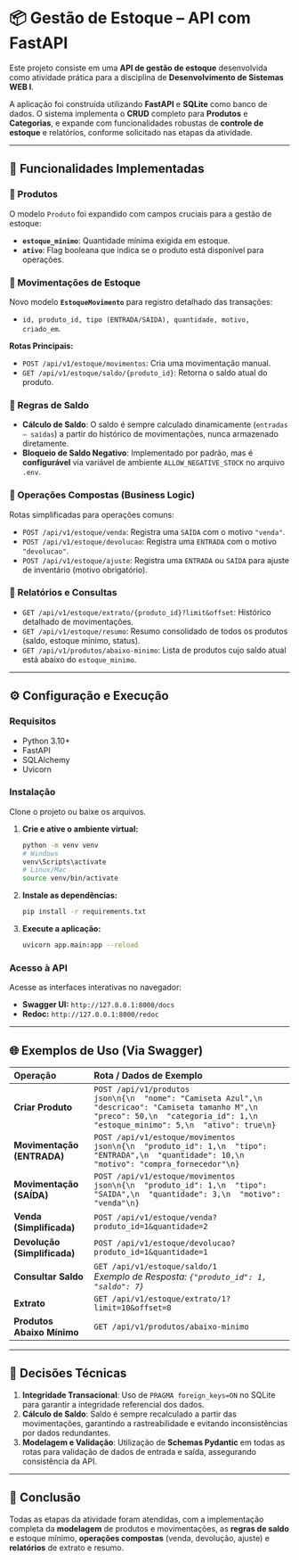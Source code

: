 # 📦 Gestão de Estoque – API com FastAPI

Este projeto consiste em uma **API de gestão de estoque** desenvolvida como atividade prática para a disciplina de **Desenvolvimento de Sistemas WEB I**.

A aplicação foi construída utilizando **FastAPI** e **SQLite** como banco de dados. O sistema implementa o **CRUD** completo para **Produtos** e **Categorias**, e expande com funcionalidades robustas de **controle de estoque** e relatórios, conforme solicitado nas etapas da atividade.

---

## 🚀 Funcionalidades Implementadas

### 🔹 Produtos
O modelo `Produto` foi expandido com campos cruciais para a gestão de estoque:
- **`estoque_minimo`**: Quantidade mínima exigida em estoque.
- **`ativo`**: Flag booleana que indica se o produto está disponível para operações.

### 🔹 Movimentações de Estoque
Novo modelo **`EstoqueMovimento`** para registro detalhado das transações:
- `id, produto_id, tipo (ENTRADA/SAIDA), quantidade, motivo, criado_em`.

**Rotas Principais:**
- `POST /api/v1/estoque/movimentos`: Cria uma movimentação manual.
- `GET /api/v1/estoque/saldo/{produto_id}`: Retorna o saldo atual do produto.

### 🔹 Regras de Saldo
- **Cálculo de Saldo**: O saldo é sempre calculado dinamicamente (`entradas – saídas`) a partir do histórico de movimentações, nunca armazenado diretamente.
- **Bloqueio de Saldo Negativo**: Implementado por padrão, mas é **configurável** via variável de ambiente `ALLOW_NEGATIVE_STOCK` no arquivo `.env`.

### 🔹 Operações Compostas (Business Logic)
Rotas simplificadas para operações comuns:
- `POST /api/v1/estoque/venda`: Registra uma `SAÍDA` com o motivo `"venda"`.
- `POST /api/v1/estoque/devolucao`: Registra uma `ENTRADA` com o motivo `"devolucao"`.
- `POST /api/v1/estoque/ajuste`: Registra uma `ENTRADA` ou `SAÍDA` para ajuste de inventário (motivo obrigatório).

### 🔹 Relatórios e Consultas
- `GET /api/v1/estoque/extrato/{produto_id}?limit&offset`: Histórico detalhado de movimentações.
- `GET /api/v1/estoque/resumo`: Resumo consolidado de todos os produtos (saldo, estoque mínimo, status).
- `GET /api/v1/produtos/abaixo-minimo`: Lista de produtos cujo saldo atual está abaixo do `estoque_minimo`.

---

## ⚙️ Configuração e Execução

### **Requisitos**

- Python 3.10+
- FastAPI
- SQLAlchemy
- Uvicorn

### **Instalação**

Clone o projeto ou baixe os arquivos.

1.  **Crie e ative o ambiente virtual:**
    ```bash
    python -m venv venv
    # Windows
    venv\Scripts\activate
    # Linux/Mac
    source venv/bin/activate
    ```

2.  **Instale as dependências:**
    ```bash
    pip install -r requirements.txt
    ```

3.  **Execute a aplicação:**
    ```bash
    uvicorn app.main:app --reload
    ```

### **Acesso à API**

Acesse as interfaces interativas no navegador:

- **Swagger UI:** `http://127.0.0.1:8000/docs`
- **Redoc:** `http://127.0.0.1:8000/redoc`

---

## 🌐 Exemplos de Uso (Via Swagger)

| Operação | Rota / Dados de Exemplo |
| :--- | :--- |
| **Criar Produto** | `POST /api/v1/produtos`<br>```json\n{\n  "nome": "Camiseta Azul",\n  "descricao": "Camiseta tamanho M",\n  "preco": 50,\n  "categoria_id": 1,\n  "estoque_minimo": 5,\n  "ativo": true\n}``` |
| **Movimentação (ENTRADA)** | `POST /api/v1/estoque/movimentos`<br>```json\n{\n  "produto_id": 1,\n  "tipo": "ENTRADA",\n  "quantidade": 10,\n  "motivo": "compra_fornecedor"\n}``` |
| **Movimentação (SAÍDA)** | `POST /api/v1/estoque/movimentos`<br>```json\n{\n  "produto_id": 1,\n  "tipo": "SAIDA",\n  "quantidade": 3,\n  "motivo": "venda"\n}``` |
| **Venda (Simplificada)** | `POST /api/v1/estoque/venda?produto_id=1&quantidade=2` |
| **Devolução (Simplificada)** | `POST /api/v1/estoque/devolucao?produto_id=1&quantidade=1` |
| **Consultar Saldo** | `GET /api/v1/estoque/saldo/1`<br>_Exemplo de Resposta: `{"produto_id": 1, "saldo": 7}`_ |
| **Extrato** | `GET /api/v1/estoque/extrato/1?limit=10&offset=0` |
| **Produtos Abaixo Mínimo** | `GET /api/v1/produtos/abaixo-minimo` |

---

## 📌 Decisões Técnicas

1.  **Integridade Transacional**: Uso de `PRAGMA foreign_keys=ON` no SQLite para garantir a integridade referencial dos dados.
2.  **Cálculo de Saldo**: Saldo é sempre recalculado a partir das movimentações, garantindo a rastreabilidade e evitando inconsistências por dados redundantes.
3.  **Modelagem e Validação**: Utilização de **Schemas Pydantic** em todas as rotas para validação de dados de entrada e saída, assegurando consistência da API.

---

## 🏁 Conclusão

Todas as etapas da atividade foram atendidas, com a implementação completa da **modelagem** de produtos e movimentações, as **regras de saldo** e estoque mínimo, **operações compostas** (venda, devolução, ajuste) e **relatórios** de extrato e resumo.
